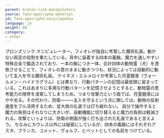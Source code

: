 ```yaml
---
parent: bronze-link-manipulators
source: fate-apocrypha-material
id: fate-apocrypha-encyclopedia
language: ja
weight: 88
category:
- other
---
```


ブロンズリンク.マニピュレーター。フィオレが独自に考案した魔術礼装。動かない両足の役割を果たしている。背中に装着する四本の義腕。魔力を通しやすい特殊合金で鍛造されており、一本の腕につき一体、合計四体の動物霊（犬）を憑依させることで、フィオレの意のままに動きつつも、状況によっては自動的に動いて主人を守る魔術礼装。
ケイネス・エルメロイが考案した月霊髄液（ヴォールメン・ハイドラグラム）とは異なり、行動パターンの記憶は最低限に留まっている。これはあまりに多用な行動バターンを記憶させようとすると、動物霊の思考能力の限界を凌駕してしまうため。つまり攻撃力という面では、月霊髄液にはやや劣る。その代わり、防衛———主人を守るという点に関しては、動物の反射速度をフル活用するため、並大抵の礼装では打ち破れない。
自分で操作すると魔力の負担はそれなりに大きいが、自動機能に切り替えると魔力の負担は軽減される。攻撃といぅよりは、防衛の側面が強く打ち出された礼装であると言えよう。
ちなみにカウレス以外には秘密にしているが、四本の義腕にはそれぞれアスタ、ブランカ、コメット、ヴォルフ、とペットとしての名前をつけている。
